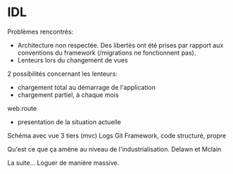 # IDL

Problèmes rencontrés:

- Architecture non respectée. Des libertés ont été prises par rapport aux conventions du framework (/migrations ne fonctionnent pas).
- Lenteurs lors du changement de vues

2 possibilités concernant les lenteurs:

- chargement total au démarrage de l'application
- chargement partiel, à chaque mois

web.route

- presentation de la situation actuelle

Schéma avec vue 3 tiers (mvc)
 Logs
 Git
 Framework, code structuré, propre

Qu'est ce que ça amène au niveau de l'industrialisation.
Delawn et Mclain

La suite... Loguer de manière massive.